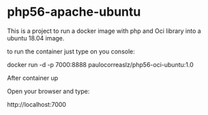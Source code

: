 # php56-apache-ubuntu

This is a project to run a docker image with php and Oci library into a ubuntu 18.04 image.

to run the container just type on you console:

docker run -d -p 7000:8888 paulocorreaslz/php56-oci-ubuntu:1.0

After container up

Open your browser and type:

http://localhost:7000

